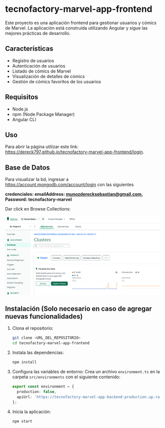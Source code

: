 
# tecnofactory-marvel-app-frontend

Este proyecto es una aplicación frontend para gestionar usuarios y cómics de Marvel. La aplicación está construida utilizando Angular y sigue las mejores prácticas de desarrollo.

## Características

- Registro de usuarios
- Autenticación de usuarios
- Listado de cómics de Marvel
- Visualización de detalles de cómics
- Gestión de cómics favoritos de los usuarios

## Requisitos

- Node.js
- npm (Node Package Manager)
- Angular CLI

## Uso

Para abrir la página utilizar este link: https://dereck797.github.io/tecnofactory-marvel-app-frontend/login.

## Base de Datos

Para visualizar la bd, ingresar a https://account.mongodb.com/account/login con las siguientes 

**credenciales: emailAddress: munozderecksebastian@gmail.com, Password: tecnofactory-marvel**

Dar click en Browse Collections:

![Logo de Marvel](./src/assets/attlas-db.PNG)

## Instalación (Solo necesario en caso de agregar nuevas funcionalidades)

1. Clona el repositorio:
   ```bash
   git clone <URL_DEL_REPOSITORIO>
   cd tecnofactory-marvel-app-frontend
   ```

2. Instala las dependencias:
   ```bash
   npm install
   ```

3. Configura las variables de entorno:
   Crea un archivo `environment.ts` en la carpeta `src/environments` con el siguiente contenido:
   ```typescript
   export const environment = {
     production: false,
     apiUrl: 'https://tecnofactory-marvel-app-backend-production.up.railway.app/api'
   };
   ```

4. Inicia la aplicación:
   ```bash
   npm start
   ```




